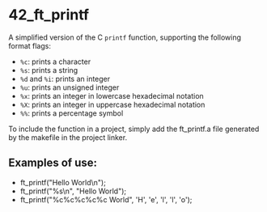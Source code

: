 # 42_ft_printf

A simplified version of the C `printf` function, supporting the following format flags:
- `%c`: prints a character
- `%s`: prints a string
- `%d` and `%i`: prints an integer
- `%u`: prints an unsigned integer
- `%x`: prints an integer in lowercase hexadecimal notation
- `%X`: prints an integer in uppercase hexadecimal notation
- `%%`: prints a percentage symbol

To include the function in a project, simply add the ft_printf.a file generated by the makefile in the project linker.

## Examples of use:
* ft_printf("Hello World\n");
* ft_printf("%s\n", "Hello World");
* ft_printf("%c%c%c%c%c World", 'H', 'e', 'l', 'l', 'o');